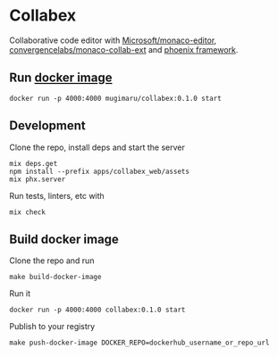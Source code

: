 # Collabex

Collaborative code editor with [Microsoft/monaco-editor](https://microsoft.github.io/monaco-editor/), [convergencelabs/monaco-collab-ext](https://github.com/convergencelabs/monaco-collab-ext) and [phoenix framework](https://github.com/phoenixframework/phoenix).


## Run [docker image](https://hub.docker.com/r/mugimaru/collabex)

    docker run -p 4000:4000 mugimaru/collabex:0.1.0 start

## Development

Clone the repo, install deps and start the server

    mix deps.get
    npm install --prefix apps/collabex_web/assets
    mix phx.server

Run tests, linters, etc with

    mix check

## Build docker image

Clone the repo and run

    make build-docker-image

Run it

    docker run -p 4000:4000 collabex:0.1.0 start

Publish to your registry

    make push-docker-image DOCKER_REPO=dockerhub_username_or_repo_url
